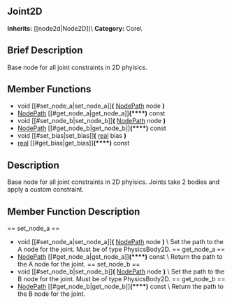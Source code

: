 ##  Joint2D  
**Inherits:** [[node2d|Node2D]]\\
**Category:** Core\\
##  Brief Description  
Base node for all joint constraints in 2D phyisics.
##  Member Functions 
  * void [[#set_node_a|set_node_a]]**(** [NodePath](class_nodepath) node **)**
  * [NodePath](class_nodepath) [[#get_node_a|get_node_a]]**(****)** const
  * void [[#set_node_b|set_node_b]]**(** [NodePath](class_nodepath) node **)**
  * [NodePath](class_nodepath) [[#get_node_b|get_node_b]]**(****)** const
  * void [[#set_bias|set_bias]]**(** [real](class_real) bias **)**
  * [real](class_real) [[#get_bias|get_bias]]**(****)** const
##  Description  
Base node for all joint constraints in 2D phyisics. Joints take 2 bodies and apply a custom constraint.
##  Member Function Description  
==  set_node_a  ==
  * void [[#set_node_a|set_node_a]]**(** [NodePath](class_nodepath) node **)**
\\
Set the path to the A node for the joint. Must be of type PhysicsBody2D.
==  get_node_a  ==
  * [NodePath](class_nodepath) [[#get_node_a|get_node_a]]**(****)** const
\\
Return the path to the A node for the joint.
==  set_node_b  ==
  * void [[#set_node_b|set_node_b]]**(** [NodePath](class_nodepath) node **)**
\\
Set the path to the B node for the joint. Must be of type PhysicsBody2D.
==  get_node_b  ==
  * [NodePath](class_nodepath) [[#get_node_b|get_node_b]]**(****)** const
\\
Return the path to the B node for the joint.
